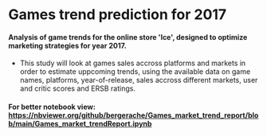 # Games trend prediction for 2017
#### Analysis of game trends for the online store 'Ice', designed to optimize marketing strategies for year 2017.  
- This study will look at games sales accross platforms and markets in order to estimate uppcoming trends, using the available data on game names, platforms, year-of-release, sales accross different markets, user and critic scores and ERSB ratings. 

#### For better notebook view: https://nbviewer.org/github/bergerache/Games_market_trend_report/blob/main/Games_market_trendReport.ipynb